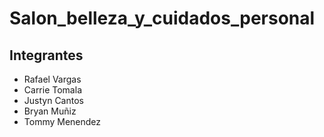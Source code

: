 ﻿# Salon_belleza_y_cuidados_personal

## Integrantes
- Rafael Vargas
- Carrie Tomala 
- Justyn Cantos
- Bryan Muñiz
- Tommy Menendez

